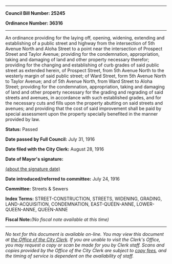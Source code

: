 

********

**Council Bill Number: 25245**
   
**Ordinance Number: 36316**
********

 An ordinance providing for the laying off, opening, widening, extending and establishing of a public street and highway from the intersection of 5th Avenue North and Aloha Street to a point near the intersection of Prospect Street and Taylor Avenue; providing for the condemnation, appropriation, taking and damaging of land and other property necessary therefor; providing for the changing and establishing of curb grades of said public street as extended herein, of Prospect Street, from 5th Avenue North to the westerly margin of said public street; of Ward Street, form 5th Avenue North to Taylor Avenue; and of 5th Avenue North, from Ward Street to Aloha Street; providing for the condemnation, appropriation, taking and damaging of land and other property necessary for the grading and regrading of said streets and avenues, in accordance with such established grades, and for the necessary cuts and fills upon the property abutting on said streets and avenues; and providing that the cost of said improvement shall be paid by special assessment upon the property specially benefited in the manner provided by law.

**Status:** Passed
   
**Date passed by Full Council:** July 31, 1916
   
**Date filed with the City Clerk:** August 28, 1916
   
**Date of Mayor's signature:**
   
[(about the signature date)](/~public/approvaldate.htm)
   
   
   
**Date introduced/referred to committee:** July 24, 1916
   
**Committee:** Streets & Sewers
   
   
**Index Terms:** STREET-CONSTRUCTION, STREETS, WIDENING, GRADING, LAND-ACQUISITION, CONDEMNATION, EAST-QUEEN-ANNE, LOWER-QUEEN-ANNE, QUEEN-ANNE

**Fiscal Note:**_(No fiscal note available at this time)_
********

_No text for this document is available on-line. You may view this document at [the Office of the City Clerk](http://www.seattle.gov/leg/clerk/contactUs.htm). If you are unable to visit the Clerk's Office, you may request a copy or scan be made for you by Clerk staff. Scans and copies provided by the Office of the City Clerk are subject to [copy fees](http://clerk.seattle.gov/~public/clerkfees.htm), and the timing of service is dependent on the availability of staff._

